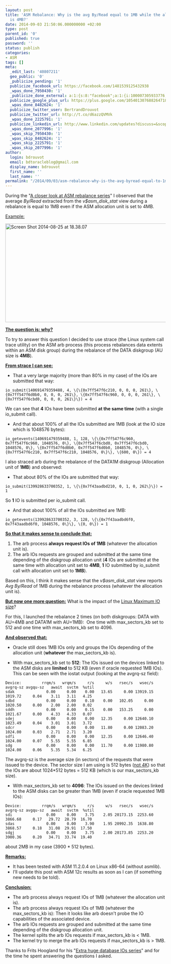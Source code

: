 ```yaml
---
layout: post
title: 'ASM Rebalance: Why is the avg By/Read equal to 1MB while the allocation unit
  is 4MB?'
date: 2014-09-03 21:50:06.000000000 +02:00
type: post
parent_id: '0'
published: true
password: ''
status: publish
categories:
- ASM
tags: []
meta:
  _edit_last: '40807211'
  geo_public: '0'
  _publicize_pending: '1'
  publicize_facebook_url: https://facebook.com/1481539125432938
  _wpas_done_7950430: '1'
  _publicize_done_external: a:1:{s:8:"facebook";a:1:{i:100007305933776;b:1;}}
  publicize_google_plus_url: https://plus.google.com/105401307688264718604/posts/hh7WZqBizqm
  _wpas_done_8482624: '1'
  publicize_twitter_user: BertrandDrouvot
  publicize_twitter_url: http://t.co/d6azzQVMVk
  _wpas_done_2225791: '1'
  publicize_linkedin_url: http://www.linkedin.com/updates?discuss=&scope=16310177&stype=M&topic=5913035041474121728&type=U&a=pelK
  _wpas_done_2077996: '1'
  _wpas_skip_7950430: '1'
  _wpas_skip_8482624: '1'
  _wpas_skip_2225791: '1'
  _wpas_skip_2077996: '1'
author:
  login: bdrouvot
  email: bdtoracleblog@gmail.com
  display_name: bdrouvot
  first_name: ''
  last_name: ''
permalink: "/2014/09/03/asm-rebalance-why-is-the-avg-byread-equal-to-1mb-while-the-allocation-unit-is-4mb/"
---
```


During the "[A closer look at ASM rebalance series](http://bdrouvot.wordpress.com/2014/08/25/a-closer-look-at-asm-rebalance-part-i-disks-have-been-added/ "A closer look at ASM rebalance, Part I: Disks have been added")" I observed that the average *By/Read* extracted from the *v$asm\_disk\_stat* view during a rebalance is equal to 1MB even if the ASM allocation unit is set to 4MB.

<span style="text-decoration:underline;">Example:</span>

[<img src="%7B%7B%20site.baseurl%20%7D%7D/assets/images/screen-shot-2014-08-25-at-18-38-07.png" class="aligncenter size-full wp-image-2218" width="640" height="309" alt="Screen Shot 2014-08-25 at 18.38.07" />](http://bdrouvot.files.wordpress.com/2014/08/screen-shot-2014-08-25-at-18-38-07.png)

<span style="text-decoration:underline;">**The question is: why?**</span>

To try to answer this question I decided to use strace (the Linux system call trace utility) on the ASM arb process (this process rebalances data extents within an ASM disk group) during the rebalance of the DATA diskgroup (AU size is **4MB**).

<span style="text-decoration:underline;">**From strace I can see:**</span>

-   That a very large majority (more than 80% in my case) of the IOs are submitted that way:

<!-- -->

    io_submit(140691479359488, 4, \{\{0x7ff547f6c210, 0, 0, 0, 261\}, \{0x7ff547f6d0b0, 0, 0, 0, 261\}, \{0x7ff547f6c960, 0, 0, 0, 261\}, \{0x7ff547f6cbd0, 0, 0, 0, 261\}\}) = 4

We can see that **4** IOs have been submitted **at the same time** (with a single io\_submit call).

-   And that about 100% of all the IOs submitted are 1MB (look at the IO size which is 1048576 bytes):

<!-- -->

    io_getevents(140691479359488, 1, 128, \{\{0x7ff547f6c960, 0x7ff547f6c960, 1048576, 0\}, \{0x7ff547f6cbd0, 0x7ff547f6cbd0, 1048576, 0\}, \{0x7ff547f6d0b0, 0x7ff547f6d0b0, 1048576, 0\}, \{0x7ff547f6c210, 0x7ff547f6c210, 1048576, 0\}\}, \{600, 0\}) = 4

I also straced arb during the rebalance of the DATA1M diskgroup (Allocation unit of **1MB**) and observed:

-   That about 80% of the IOs are submitted that way:

<!-- -->

    io_submit(139928633700352, 1, \{\{0x7f43aadbd210, 0, 1, 0, 262\}\}) = 1

So **1** IO is submitted per io\_submit call.

-   And that about 100% of all the IOs submitted are 1MB:

<!-- -->

    io_getevents(139928633700352, 3, 128, \{\{0x7f43aadbd6f0, 0x7f43aadbd6f0, 1048576, 0\}\}, \{0, 0\}) = 1

<span style="text-decoration:underline;">**So that it makes sense to conclude that:**</span>

1.  The arb process **always request IOs of 1MB** (whatever the allocation unit is).
2.  The arb IOs requests are grouped and submitted at the same time depending of the diskgroup allocation unit (**4** IOs are submitted at the same time with allocation unit set to **4MB**, **1** IO submitted by io\_submit call with allocation unit set to **1MB**).

Based on this, I think it makes sense that the *v$asm\_disk\_stat* view reports *Avg By/Read* of 1MB during the rebalance process (whatever the allocation unit is).

<span style="text-decoration:underline;">**But now one more question:**</span> What is the impact of the [Linux Maximum IO size](http://martincarstenbach.wordpress.com/2013/07/03/increasing-the-maximum-io-size-in-linux/)?

For this, I launched the rebalance 2 times (on both diskgroups: DATA with AU=4MB and DATA1M with AU=1MB):  One time with max\_sectors\_kb set to 512 and one time with max\_sectors\_kb set to 4096.

<span style="text-decoration:underline;">**And observed that:**</span>

-   Oracle still does 1MB IOs only and groups the IOs depending of the allocation unit (**whatever** the max\_sectors\_kb is).

<!-- -->

-   With max\_sectors\_kb set to **512**: The IOs issued on the devices linked to the ASM disks are **limited** to 512 KB (even if oracle requested 1MB IOs). This can be seen with the iostat output (looking at the avgrq-sz field):

<!-- -->

    Device:         rrqm/s   wrqm/s     r/s     w/s   rsec/s   wsec/s avgrq-sz avgqu-sz   await  svctm  %util
    sdak              0.00     0.00    0.00   13.65     0.00 13919.15  1019.72     0.04    3.11   3.11   4.25
    sdbd              0.00     0.00    0.10    0.00   102.05     0.00  1020.50     0.00    2.00   2.00   0.02
    sddh              0.00     0.00    0.15    0.00   153.25     0.00  1021.67     0.00    4.33   4.33   0.07
    sdej              0.00     0.00    0.00   12.35     0.00 12640.10  1023.49     0.04    3.01   3.01   3.72
    sdcr              0.00     0.00    0.00   11.80     0.00 12083.20  1024.00     0.03    2.71   2.71   3.20
    sdfi              0.00     0.00    0.00   12.35     0.00 12646.40  1024.00     0.07    5.55   5.55   6.85
    sdg               0.00     0.00    0.00   11.70     0.00 11980.80  1024.00     0.06    5.35   5.34   6.25

The avgrq-sz is the average size (in sectors) of the requests that were issued to the device. The sector size I am using is 512 bytes ([not 4K](http://flashdba.com/4k-sector-size/deep-dive-oracle-with-4k-sectors/)) so that the IOs are about 1024\*512 bytes = 512 KB (which is our max\_sectors\_kb size).

-   With max\_sectors\_kb set to **4096**: The IOs issued on the devices linked to the ASM disks can be greater than 1MB (even if oracle requested 1MB IOs):

<!-- -->

    Device:         rrqm/s   wrqm/s     r/s     w/s   rsec/s   wsec/s avgrq-sz avgqu-sz   await  svctm  %util
    sdi               0.00     0.00    3.75    2.05 20173.15  2253.60  3866.68     0.17   29.72  28.79  16.70
    sdas              0.00     0.00    3.90    1.95 20992.35  1638.80  3868.57     0.18   31.08  29.91  17.50
    sdgj              0.00     0.00    3.75    2.00 20173.85  2253.20  3900.36     0.20   34.71  33.74  19.40

about 2MB in my case (3900 \* 512 bytes).

<span style="text-decoration:underline;">**Remarks:**</span>

-   It has been tested with ASM 11.2.0.4 on Linux x86-64 (without asmlib).
-   I’ll update this post with ASM 12c results as soon as I can (if something new needs to be told).

<span style="text-decoration:underline;">**Conclusion:**</span>

-   The arb process always request IOs of 1MB (whatever the allocation unit is).
-   The arb process always request IOs of 1MB (whatever the max\_sectors\_kb is): Then it looks like arb doesn't probe the IO capabilities of the associated device.
-   The arb IOs requests are grouped and submitted at the same time depending of the diskgroup allocation unit.
-   The kernel splits the arb IOs requests if max\_sectors\_kb is &lt; 1MB.
-   The kernel try to merge the arb IOs requests if max\_sectors\_kb is &gt; 1MB.

Thanks to Frits Hoogland for his "[Extra huge database IOs series](https://fritshoogland.wordpress.com/2013/07/14/extra-huge-database-ios-part-3/)" and for the time he spent answering the questions I asked.
